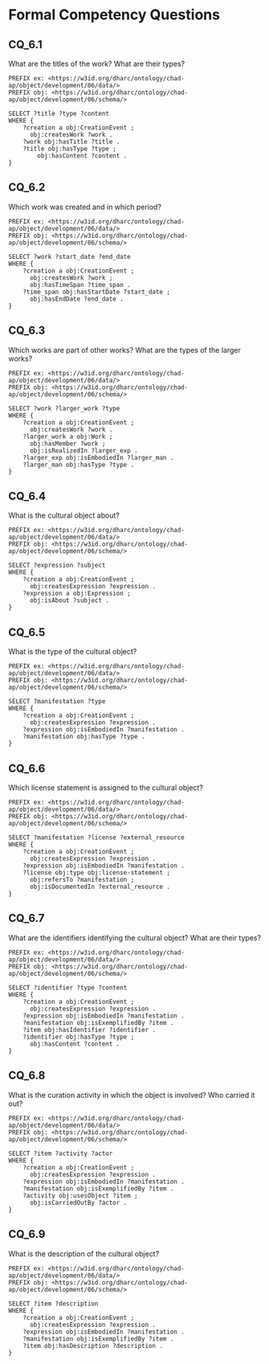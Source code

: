 # Formal Competency Questions
## CQ_6.1
What are the titles of the work? What are their types?

```SPARQL
PREFIX ex: <https://w3id.org/dharc/ontology/chad-ap/object/development/06/data/>
PREFIX obj: <https://w3id.org/dharc/ontology/chad-ap/object/development/06/schema/>

SELECT ?title ?type ?content
WHERE {
    ?creation a obj:CreationEvent ;
      obj:createsWork ?work .
    ?work obj:hasTitle ?title .
    ?title obj:hasType ?type ;
        obj:hasContent ?content .
}
```
## CQ_6.2
Which work was created and in which period?

```SPARQL
PREFIX ex: <https://w3id.org/dharc/ontology/chad-ap/object/development/06/data/>
PREFIX obj: <https://w3id.org/dharc/ontology/chad-ap/object/development/06/schema/>

SELECT ?work ?start_date ?end_date
WHERE {
    ?creation a obj:CreationEvent ;
      obj:createsWork ?work ;
      obj:hasTimeSpan ?time_span .
    ?time_span obj:hasStartDate ?start_date ;
      obj:hasEndDate ?end_date .
}
```

## CQ_6.3
Which works are part of other works? What are the types of the larger works?

```SPARQL
PREFIX ex: <https://w3id.org/dharc/ontology/chad-ap/object/development/06/data/>
PREFIX obj: <https://w3id.org/dharc/ontology/chad-ap/object/development/06/schema/>

SELECT ?work ?larger_work ?type
WHERE {
    ?creation a obj:CreationEvent ;
      obj:createsWork ?work .
    ?larger_work a obj:Work ;
      obj:hasMember ?work ;
      obj:isRealizedIn ?larger_exp .
    ?larger_exp obj:isEmbodiedIn ?larger_man .
    ?larger_man obj:hasType ?type .
}
```

## CQ_6.4
What is the cultural object about?

```SPARQL
PREFIX ex: <https://w3id.org/dharc/ontology/chad-ap/object/development/06/data/>
PREFIX obj: <https://w3id.org/dharc/ontology/chad-ap/object/development/06/schema/>

SELECT ?expression ?subject
WHERE {
    ?creation a obj:CreationEvent ;
      obj:createsExpression ?expression .
    ?expression a obj:Expression ;
      obj:isAbout ?subject .
}
```

## CQ_6.5
What is the type of the cultural object?

```SPARQL
PREFIX ex: <https://w3id.org/dharc/ontology/chad-ap/object/development/06/data/>
PREFIX obj: <https://w3id.org/dharc/ontology/chad-ap/object/development/06/schema/>

SELECT ?manifestation ?type
WHERE {
    ?creation a obj:CreationEvent ;
      obj:createsExpression ?expression .
    ?expression obj:isEmbodiedIn ?manifestation .
    ?manifestation obj:hasType ?type .
}
```

## CQ_6.6
Which license statement is assigned to the cultural object?

```SPARQL
PREFIX ex: <https://w3id.org/dharc/ontology/chad-ap/object/development/06/data/>
PREFIX obj: <https://w3id.org/dharc/ontology/chad-ap/object/development/06/schema/>

SELECT ?manifestation ?license ?external_resource
WHERE {
    ?creation a obj:CreationEvent ;
      obj:createsExpression ?expression .
    ?expression obj:isEmbodiedIn ?manifestation .
    ?license obj:type obj:license-statement ;
      obj:refersTo ?manifestation ;
      obj:isDocumentedIn ?external_resource .
}
```

## CQ_6.7
What are the identifiers identifying the cultural object? What are their types?

```SPARQL
PREFIX ex: <https://w3id.org/dharc/ontology/chad-ap/object/development/06/data/>
PREFIX obj: <https://w3id.org/dharc/ontology/chad-ap/object/development/06/schema/>

SELECT ?identifier ?type ?content
WHERE {
    ?creation a obj:CreationEvent ;
      obj:createsExpression ?expression .
    ?expression obj:isEmbodiedIn ?manifestation .
    ?manifestation obj:isExemplifiedBy ?item .
    ?item obj:hasIdentifier ?identifier .
    ?identifier obj:hasType ?type ;
      obj:hasContent ?content .
}
```

## CQ_6.8
What is the curation activity in which the object is involved? Who carried it out?

```SPARQL
PREFIX ex: <https://w3id.org/dharc/ontology/chad-ap/object/development/06/data/>
PREFIX obj: <https://w3id.org/dharc/ontology/chad-ap/object/development/06/schema/>

SELECT ?item ?activity ?actor
WHERE {
    ?creation a obj:CreationEvent ;
      obj:createsExpression ?expression .
    ?expression obj:isEmbodiedIn ?manifestation .
    ?manifestation obj:isExemplifiedBy ?item .
    ?activity obj:usesObject ?item ;
      obj:isCarriedOutBy ?actor .
}
```

## CQ_6.9
What is the description of the cultural object?

```SPARQL
PREFIX ex: <https://w3id.org/dharc/ontology/chad-ap/object/development/06/data/>
PREFIX obj: <https://w3id.org/dharc/ontology/chad-ap/object/development/06/schema/>

SELECT ?item ?description
WHERE {
    ?creation a obj:CreationEvent ;
      obj:createsExpression ?expression .
    ?expression obj:isEmbodiedIn ?manifestation .
    ?manifestation obj:isExemplifiedBy ?item .
    ?item obj:hasDescription ?description .
}
```